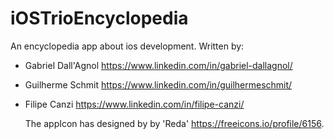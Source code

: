 # iOSTrioEncyclopedia
An encyclopedia app about ios development.
Written by:
- Gabriel Dall'Agnol https://www.linkedin.com/in/gabriel-dallagnol/
- Guilherme Schmit https://www.linkedin.com/in/guilhermeschmit/
- Filipe Canzi https://www.linkedin.com/in/filipe-canzi/
 
  The appIcon has designed by by 'Reda' https://freeicons.io/profile/6156.
 

